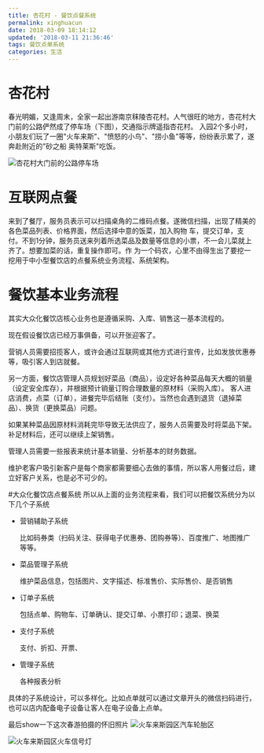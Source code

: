 ```yaml
---
title: 杏花村 - 餐饮点餐系统
permalink: xinghuacun
date: 2018-03-09 18:14:12
updated: '2018-03-11 21:36:46'
tags: 餐饮点单系统
categories: 生活
---
```


# 杏花村
春光明媚，又逢周末，全家一起出游南京秣陵杏花村。人气很旺的地方，杏花村大门前的公路俨然成了停车场（下图），交通指示牌遥指杏花村。
入园2个多小时，小朋友们玩了一圈"火车来斯"、"愤怒的小鸟"、"捞小鱼"等等，纷纷表示累了，遂奔赴附近的"砂之船 奥特莱斯"吃饭。

![杏花村大门前的公路停车场](http://www.yesdata.net/tigercat/xinghuacun-1.png)

# 互联网点餐
来到了餐厅，服务员表示可以扫描桌角的二维码点餐。遂微信扫描，出现了精美的各色菜品列表、价格界面，然后选择中意的饭菜，加入购物
车，提交订单，支付。不到1分钟，服务员送来列着所选菜品及数量等信息的小票，不一会儿菜就上齐了。想要加菜的话，重复操作即可。作
为一个码农，心里不由得生出了要挖一挖用于中小型餐饮店的点餐系统业务流程、系统架构。

<!--more-->

# 餐饮基本业务流程
其实大众化餐饮店核心业务也是遵循采购、入库、销售这一基本流程的。

现在假设餐饮店已经万事俱备，可以开张迎客了。

营销人员需要招揽客人，或许会通过互联网或其他方式进行宣传，比如发放优惠券等，吸引客人到店就餐。

另一方面，餐饮店管理人员规划好菜品（商品），设定好各种菜品每天大概的销量（设定安全库存），并根据预计销量订购合理数量的原材料（采购入库）。
客人进店消费，点菜（订单），进餐完毕后结账（支付）。当然也会遇到退货（退掉菜品）、换货（更换菜品）问题。

如果某种菜品因原材料消耗完毕导致无法供应了，服务人员需要及时将菜品下架。补足材料后，还可以继续上架销售。

管理人员需要一些报表来统计基本销量、分析基本的财务数据。

维护老客户吸引新客户是每个商家都需要细心去做的事情，所以客人用餐过后，建立好客户关系，也是必不可少的。


#大众化餐饮店点餐系统
所以从上面的业务流程来看，我们可以把餐饮系统分为以下几个子系统
- 营销辅助子系统
  
  比如码券类（扫码关注、获得电子优惠券、团购券等）、百度推广、地图推广等等。
  
- 菜品管理子系统

  维护菜品信息，包括图片、文字描述、标准售价、实际售价、是否销售
- 订单子系统

  包括点单、购物车、订单确认、提交订单、小票打印；退菜、换菜
- 支付子系统
  
  支付、折扣、开票、

- 管理子系统
 
  各种报表分析
  
具体的子系统设计，可以多样化。比如点单就可以通过文章开头的微信扫码进行，也可以店内配备电子设备让客人在电子设备上点单。



最后show一下这次春游拍摄的怀旧照片
![火车来斯园区汽车轮胎区](http://www.yesdata.net/tigercat/xinghuacun-huochelaisi-luntai.png)

![火车来斯园区火车信号灯](http://www.yesdata.net/tigercat/huoche-xinghaodeng.png)




